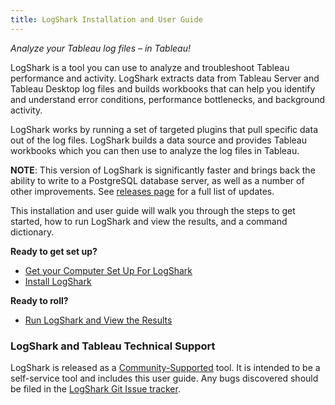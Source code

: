 ```yaml
---
title: LogShark Installation and User Guide
---
```

*Analyze your Tableau log files – in Tableau!*

LogShark is a tool you can use to analyze and troubleshoot Tableau performance and activity. LogShark extracts data from Tableau Server and Tableau Desktop log files and builds workbooks that can help you identify and understand error conditions, performance bottlenecks, and background activity.

LogShark works by running a set of targeted plugins that pull specific data out of the log files. LogShark builds a data source and provides Tableau workbooks which you can then use to analyze the log files in Tableau.

**NOTE**: This version of LogShark is significantly faster and brings back the ability to write to a PostgreSQL database server, as well as a number of other improvements. See [releases page](https://github.com/tableau/Logshark/releases/latest) for a full list of updates.

This installation and user guide will walk you through the steps to get started, how to run LogShark and view the results, and a command dictionary.

<!--
[Second page]({{ site.baseurl }}/second-page).
-->

<!--
In this section:

* TOC
{:toc}

-->

**Ready to get set up?**

- [Get your Computer Set Up For LogShark](docs/logshark_prefunc)
- [Install LogShark](docs/logshark_install)

**Ready to roll?**

- [Run LogShark and View the Results](docs/logshark_run)


### LogShark and Tableau Technical Support
 
LogShark is released as a [Community-Supported](https://www.tableau.com/support/itsupport) tool. It is intended to be a self-service tool and includes this user guide. Any bugs discovered should be filed in the [LogShark Git Issue tracker](https://github.com/tableau/Logshark/issues).